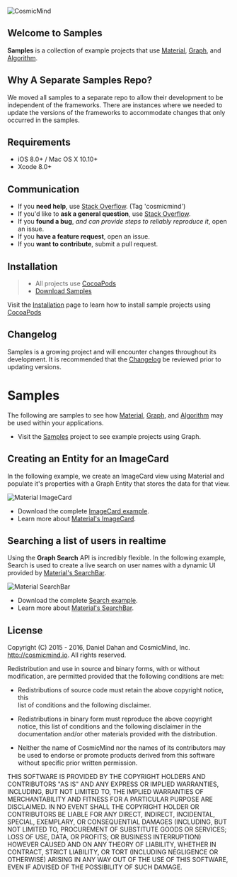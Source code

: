 ![CosmicMind](http://www.cosmicmind.io/samples/github/cosmicmind-logo.png)

## Welcome to Samples

**Samples** is a collection of example projects that use [Material](http://cosmicmind.io/material), [Graph](http://cosmicmind.io/graph), and [Algorithm](http://cosmicmind.io/algorithm). 

## Why A Separate Samples Repo?

We moved all samples to a separate repo to allow their development to be independent of the frameworks. There are instances where we needed to update the versions of the frameworks to accommodate changes that only occurred in the samples. 

## Requirements

* iOS 8.0+ / Mac OS X 10.10+
* Xcode 8.0+

## Communication

- If you **need help**, use [Stack Overflow](http://stackoverflow.com/questions/tagged/cosmicmind). (Tag 'cosmicmind')
- If you'd like to **ask a general question**, use [Stack Overflow](http://stackoverflow.com/questions/tagged/cosmicmind).
- If you **found a bug**, _and can provide steps to reliably reproduce it_, open an issue.
- If you **have a feature request**, open an issue.
- If you **want to contribute**, submit a pull request.

## Installation

> - All projects use [CocoaPods](http://cocoapods.org)
> - [Download Samples](https://github.com/CosmicMind/Samples/archive/master.zip)

Visit the [Installation](https://github.com/CosmicMind/Samples/wiki/Installation) page to learn how to install sample projects using [CocoaPods](http://cocoapods.org)

## Changelog

Samples is a growing project and will encounter changes throughout its development. It is recommended that the [Changelog](https://github.com/CosmicMind/Samples/wiki/Changelog) be reviewed prior to updating versions.

# Samples

The following are samples to see how [Material](http://cosmicmind.io/material), [Graph](http://cosmicmind.io/graph), and [Algorithm](http://cosmicmind.io/algorithm) may be used within your applications.

* Visit the [Samples](https://github.com/CosmicMind/Samples) project to see example projects using Graph.

## Creating an Entity for an ImageCard

In the following example, we create an ImageCard view using Material and populate it's properties with a Graph Entity that stores the data for that view.

![Material ImageCard](http://www.cosmicmind.io/gifs/white/image-card.gif)

* Download the complete [ImageCard example](https://github.com/CosmicMind/Samples/tree/master/Graph/ImageCard).
* Learn more about [Material's ImageCard](http://cosmicmind.io/material/imagecard).

## Searching a list of users in realtime

Using the **Graph Search** API is incredibly flexible. In the following example, Search is used to create a live search on user names with a dynamic UI provided by [Material's SearchBar](http://cosmicmind.io/material/searchbar).

![Material SearchBar](http://www.cosmicmind.io/gifs/shared/search-bar-controller.gif)

* Download the complete [Search example](https://github.com/CosmicMind/Samples/tree/master/Graph/Search).
* Learn more about [Material's SearchBar](http://cosmicmind.io/material/searchbar).

## License

Copyright (C) 2015 - 2016, Daniel Dahan and CosmicMind, Inc. <http://cosmicmind.io>. All rights reserved.

Redistribution and use in source and binary forms, with or without modification, are permitted provided that the following conditions are met:

*   Redistributions of source code must retain the above copyright notice, this     
    list of conditions and the following disclaimer.

*   Redistributions in binary form must reproduce the above copyright notice,
    this list of conditions and the following disclaimer in the documentation
    and/or other materials provided with the distribution.

*   Neither the name of CosmicMind nor the names of its
    contributors may be used to endorse or promote products derived from
    this software without specific prior written permission.

THIS SOFTWARE IS PROVIDED BY THE COPYRIGHT HOLDERS AND CONTRIBUTORS "AS IS" AND ANY EXPRESS OR IMPLIED WARRANTIES, INCLUDING, BUT NOT LIMITED TO, THE IMPLIED WARRANTIES OF MERCHANTABILITY AND FITNESS FOR A PARTICULAR PURPOSE ARE DISCLAIMED. IN NO EVENT SHALL THE COPYRIGHT HOLDER OR CONTRIBUTORS BE LIABLE FOR ANY DIRECT, INDIRECT, INCIDENTAL, SPECIAL, EXEMPLARY, OR CONSEQUENTIAL DAMAGES (INCLUDING, BUT NOT LIMITED TO, PROCUREMENT OF SUBSTITUTE GOODS OR SERVICES; LOSS OF USE, DATA, OR PROFITS; OR BUSINESS INTERRUPTION) HOWEVER CAUSED AND ON ANY THEORY OF LIABILITY, WHETHER IN CONTRACT, STRICT LIABILITY, OR TORT (INCLUDING NEGLIGENCE OR OTHERWISE) ARISING IN ANY WAY OUT OF THE USE OF THIS SOFTWARE, EVEN IF ADVISED OF THE POSSIBILITY OF SUCH DAMAGE.
